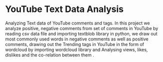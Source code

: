 # YouTube Text Data Analysis
Analyzing Text data of YouTube comments and tags.
In this project we analyze positive, negative comments  from set of comments in  YouTube by  reading csv data file and importing textblob library in python, we draw out most commonly used words in negative comments as well as positive  comments, drawing out the Trending tags in YouTube in the form of wordcloud by importing wordcloud library and Analysing views, likes, dislikes and the co-relation between them .
